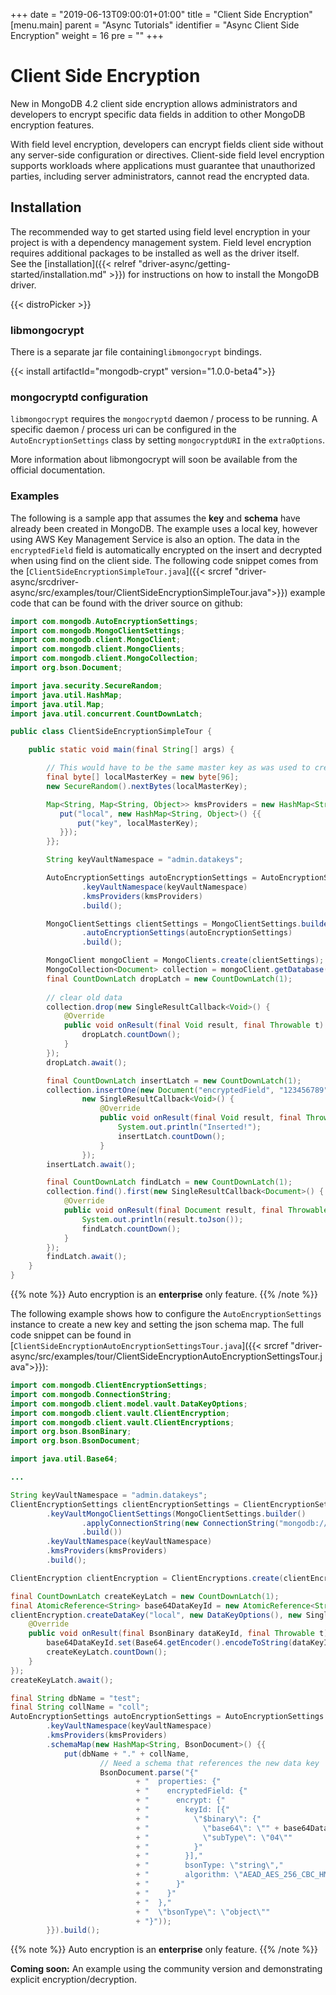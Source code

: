 +++
date = "2019-06-13T09:00:01+01:00"
title = "Client Side Encryption"
[menu.main]
  parent = "Async Tutorials"
  identifier = "Async Client Side Encryption"
  weight = 16
  pre = "<i class='fa fa-lock'></i>"
+++

# Client Side Encryption

New in MongoDB 4.2 client side encryption allows administrators and developers to encrypt specific data fields in addition to other
MongoDB encryption features.

With field level encryption, developers can encrypt fields client side without any server-side 
configuration or directives. Client-side field level encryption supports workloads where applications must guarantee that 
unauthorized parties, including server administrators, cannot read the encrypted data.

## Installation

The recommended way to get started using field level encryption in your project is with a dependency management system. 
Field level encryption requires additional packages to be installed as well as the driver itself.  
See the [installation]({{< relref "driver-async/getting-started/installation.md" >}}) for instructions on how to install the MongoDB driver. 

{{< distroPicker >}}

### libmongocrypt

There is a separate jar file containing`libmongocrypt` bindings.

{{< install artifactId="mongodb-crypt" version="1.0.0-beta4">}}

### mongocryptd configuration

`libmongocrypt` requires the `mongocryptd` daemon / process to be running. A specific daemon / process uri can be configured in the 
`AutoEncryptionSettings` class by setting `mongocryptdURI` in the `extraOptions`.

More information about libmongocrypt will soon be available from the official documentation.


### Examples

The following is a sample app that assumes the **key** and **schema** have already been created in MongoDB. The example uses a local key,
however using AWS Key Management Service is also an option. The data in the `encryptedField` field is automatically encrypted on the
insert and decrypted when using find on the client side. The following code snippet comes from the 
[`ClientSideEncryptionSimpleTour.java`]({{< srcref "driver-async/srcdriver-async/src/examples/tour/ClientSideEncryptionSimpleTour.java">}}) example code
that can be found with the driver source on github:

```java
import com.mongodb.AutoEncryptionSettings;
import com.mongodb.MongoClientSettings;
import com.mongodb.client.MongoClient;
import com.mongodb.client.MongoClients;
import com.mongodb.client.MongoCollection;
import org.bson.Document;

import java.security.SecureRandom;
import java.util.HashMap;
import java.util.Map;
import java.util.concurrent.CountDownLatch;

public class ClientSideEncryptionSimpleTour {

    public static void main(final String[] args) {

        // This would have to be the same master key as was used to create the encryption key
        final byte[] localMasterKey = new byte[96];
        new SecureRandom().nextBytes(localMasterKey);

        Map<String, Map<String, Object>> kmsProviders = new HashMap<String, Map<String, Object>>() {{
           put("local", new HashMap<String, Object>() {{
               put("key", localMasterKey);
           }});
        }};

        String keyVaultNamespace = "admin.datakeys";

        AutoEncryptionSettings autoEncryptionSettings = AutoEncryptionSettings.builder()
                .keyVaultNamespace(keyVaultNamespace)
                .kmsProviders(kmsProviders)
                .build();

        MongoClientSettings clientSettings = MongoClientSettings.builder()
                .autoEncryptionSettings(autoEncryptionSettings)
                .build();

        MongoClient mongoClient = MongoClients.create(clientSettings);
        MongoCollection<Document> collection = mongoClient.getDatabase("test").getCollection("coll");
        final CountDownLatch dropLatch = new CountDownLatch(1);
        
        // clear old data
        collection.drop(new SingleResultCallback<Void>() {
            @Override
            public void onResult(final Void result, final Throwable t) {
                dropLatch.countDown();
            }
        });
        dropLatch.await();

        final CountDownLatch insertLatch = new CountDownLatch(1);
        collection.insertOne(new Document("encryptedField", "123456789"),
                new SingleResultCallback<Void>() {
                    @Override
                    public void onResult(final Void result, final Throwable t) {
                        System.out.println("Inserted!");
                        insertLatch.countDown();
                    }
                });
        insertLatch.await();

        final CountDownLatch findLatch = new CountDownLatch(1);
        collection.find().first(new SingleResultCallback<Document>() {
            @Override
            public void onResult(final Document result, final Throwable t) {
                System.out.println(result.toJson());
                findLatch.countDown();
            }
        });
        findLatch.await();
    }
}
```

{{% note %}}
Auto encryption is an **enterprise** only feature.
{{% /note %}}

The following example shows how to configure the `AutoEncryptionSettings` instance to create a new key and setting the json schema map.
The full code snippet can be found in 
[`ClientSideEncryptionAutoEncryptionSettingsTour.java`]({{< srcref "driver-async/src/examples/tour/ClientSideEncryptionAutoEncryptionSettingsTour.java">}}):

```java
import com.mongodb.ClientEncryptionSettings;
import com.mongodb.ConnectionString;
import com.mongodb.client.model.vault.DataKeyOptions;
import com.mongodb.client.vault.ClientEncryption;
import com.mongodb.client.vault.ClientEncryptions;
import org.bson.BsonBinary;
import org.bson.BsonDocument;

import java.util.Base64;

...

String keyVaultNamespace = "admin.datakeys";
ClientEncryptionSettings clientEncryptionSettings = ClientEncryptionSettings.builder()
        .keyVaultMongoClientSettings(MongoClientSettings.builder()
                .applyConnectionString(new ConnectionString("mongodb://localhost"))
                .build())
        .keyVaultNamespace(keyVaultNamespace)
        .kmsProviders(kmsProviders)
        .build();

ClientEncryption clientEncryption = ClientEncryptions.create(clientEncryptionSettings);

final CountDownLatch createKeyLatch = new CountDownLatch(1);
final AtomicReference<String> base64DataKeyId = new AtomicReference<String>();
clientEncryption.createDataKey("local", new DataKeyOptions(), new SingleResultCallback<BsonBinary>() {
    @Override
    public void onResult(final BsonBinary dataKeyId, final Throwable t) {
        base64DataKeyId.set(Base64.getEncoder().encodeToString(dataKeyId.getData()));
        createKeyLatch.countDown();
    }
});
createKeyLatch.await();

final String dbName = "test";
final String collName = "coll";
AutoEncryptionSettings autoEncryptionSettings = AutoEncryptionSettings.builder()
        .keyVaultNamespace(keyVaultNamespace)
        .kmsProviders(kmsProviders)
        .schemaMap(new HashMap<String, BsonDocument>() {{
            put(dbName + "." + collName,
                    // Need a schema that references the new data key
                    BsonDocument.parse("{"
                            + "  properties: {"
                            + "    encryptedField: {"
                            + "      encrypt: {"
                            + "        keyId: [{"
                            + "          \"$binary\": {"
                            + "            \"base64\": \"" + base64DataKeyId + "\","
                            + "            \"subType\": \"04\""
                            + "          }"
                            + "        }],"
                            + "        bsonType: \"string\","
                            + "        algorithm: \"AEAD_AES_256_CBC_HMAC_SHA_512-Deterministic\""
                            + "      }"
                            + "    }"
                            + "  },"
                            + "  \"bsonType\": \"object\""
                            + "}"));
        }}).build();
```

{{% note %}}
Auto encryption is an **enterprise** only feature.
{{% /note %}}

**Coming soon:** An example using the community version and demonstrating explicit encryption/decryption.
